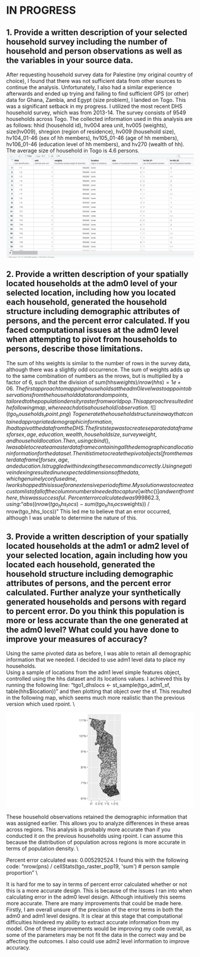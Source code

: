 # IN PROGRESS
## 1. Provide a written description of your selected household survey including the number of household and person observations as well as the variables in your source data.
   After requesting household survey data for Palestine (my original country of choice), I found that there was not sufficient data from other sources to continue the analysis. Unfortunately, I also had a similar experience afterwards and ended up trying and failing to find sufficient GPS (or other) data for Ghana, Zambia, and Egypt (size problem), I landed on Togo. This was a significant setback in my progress. I utilized the most recent DHS household survey, which was from 2013-14. The survey consists of 9549 households across Togo. The collected information used in this analysis are as follows: hhid (household id), hv004 area unit, hv005 (weights), size(hv009), shregion (region of residence), hv009 (household size), hv104_01-46 (sex of hh members), hv105_01-46 (age of hh members), hv106_01-46 (education level of hh members), and hv270 (wealth of hh). The average size of household in Togo is 4.6 persons.
![](Question1.png)
## 2.	Provide a written description of your spatially located households at the adm0 level of your selected location, including how you located each household, generated the household structure including demographic attributes of persons, and the percent error calculated. If you faced computational issues at the adm0 level when attempting to pivot from households to persons, describe those limitations.

   The sum of hhs weights is similar to the number of rows in the survey data, although there was a slightly odd occurrence. The sum of weights adds up to the same combination of numbers as the nrows, but is multiplied by a factor of 6, such that the division of sum(hhs$weights)/nrow(hhs) = 1e+06. \ 
The first approach to mapping households at the adm0 level was to appoint observations from the household data to random points, tailored to the population density raster from worldpop. This approach resulted in the following map, where each dot is a household/observation. \
![](tgo_households_rpoint.png)
\
   To generate the household structure in a way that contained appropriate demographic information, I had to pivot the data from the DHS. The first step was to create separate dataframes for sex, age, education, wealth, household size, survey weight, and household location. Then, using cbind(), I was able to create a master dataframe containing all the demographic and location information for the dataset. Then it is time to create the pivot objects [from the master dataframe] for sex, age, and education. I struggled with indexing these commands correctly. Using negative indexing resulted in unexpected dimensions of the data, which genuinely confused me, I workshopped this issue for an extensive period of time. My solution was to create a custom list of all of the column numbers I needed to capture [with c()] and went from there, this was successful.
\
   Percent error calculated was 999862.3, using: “abs((nrow(tgo_hhs_locs) - sum(tgo_hhs_locs$weights)) / nrow(tgo_hhs_locs))” This led me to believe that an error occurred, although I was unable to determine the nature of this. 

## 3.	Provide a written description of your spatially located households at the adm1 or adm2 level of your selected location, again including how you located each household, generated the household structure including demographic attributes of persons, and the percent error calculated. Further analyze your synthetically generated households and persons with regard to percent error. Do you think this population is more or less accurate than the one generated at the adm0 level? What could you have done to improve your measures of accuracy?

   Using the same pivoted data as before, I was able to retain all demographic information that we needed. I decided to use adm1 level data to place my households. 
\
   Using a sample of locations from the adm1 level simple features object, controlled using the hhs dataset and its locations values. I achieved this by running the following line: “tgo1_dhslocs <- st_sample(tgo_adm1_sf, table(hhs$location))” and then plotting that object over the sf. This resulted in the following map, which seems much more realistic than the previous version which used rpoint. 
\

![](tgo_households_adm1.png)

   These household observations retained the demographic information that was assigned earlier. This allows you to analyze differences in these areas across regions. This analysis is probably more accurate than if you conducted it on the previous households using rpoint. I can assume this because the distribution of population across regions is more accurate in terms of population density. 
\

   Percent error calculated was: 0.005292524. I found this with the following code: “nrow(pns) / cellStats(tgo_raster_pop19, 'sum') # person sample proportion” 
\
   
   It is hard for me to say in terms of percent error calculated whether or not this is a more accurate design. This is because of the issues I ran into when calculating error in the adm0 level design. Although intuitively this seems more accurate. There are many improvements that could be made here. Firstly, I am overall unsure of the precision of the error terms in both the adm0 and adm1 level designs. It is clear at this stage that computational difficulties hindered my ability to extract accurate information from my model. One of these improvements would be improving my code overall, as some of the parameters may be not fit the data in the correct way and be affecting the outcomes. I also could use adm2 level information to improve accuracy.
   
